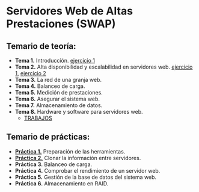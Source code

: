 #  Servidores Web de Altas Prestaciones (SWAP)

## Temario de teoría:
- **Tema 1.** Introducción. [ejercicio 1][1T] 
- **Tema 2.** Alta disponibilidad y escalabilidad en servidores web. [ejercicio 1][2T-1], [ejercicio 2][2T-2]
- **Tema 3.** La red de	una granja web.
- **Tema 4.** Balanceo de carga.
- **Tema 5.** Medición de prestaciones.
- **Tema 6.** Asegurar el sistema web.
- **Tema 7.** Almacenamiento de datos.
- **Tema 8.** Hardware y software para servidores web.
  - [TRABAJOS][EJ]

## Temario de prácticas: 

- [**Práctica 1.**][1P] Preparación de las herramientas. 
- [**Práctica 2.**][2P] Clonar la información entre servidores.
- **Práctica 3.** Balanceo de carga.
- **Práctica 4.** Comprobar el rendimiento de un servidor web.
- **Práctica 5.** Gestión de la base de datos del sistema web.
- **Práctica 6.** Almacenamiento en RAID.

[1T]:https://github.com/marlenelis/SWAP1516/blob/master/Teoria/Ejercicio_1.md 
[2T-1]:https://github.com/marlenelis/SWAP1516/blob/master/Teoria/ejercicio_T2_1.md
[2T-2]:https://github.com/marlenelis/SWAP1516/blob/master/Teoria/ejercicio_T2_2.md


[1P]:https://github.com/marlenelis/SWAP1516/blob/master/Practicas/practica_1.md
[2P]:https://github.com/marlenelis/SWAP1516/blob/master/Practicas/practica_2.md

[EJ]:https://github.com/marlenelis/SWAP1516/blob/master/Teoria/readme.md
